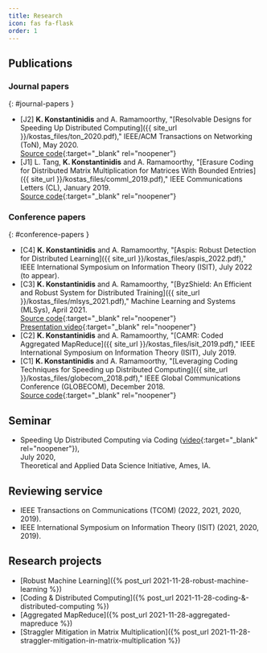 ```yaml
---
title: Research
icon: fas fa-flask
order: 1
---
```



## Publications
<!-- ### Preprint -->
<!-- - [P1] **K. Konstantinidis** and A. Ramamoorthy, "[Aspis: Robust Detection for Distributed Learning]({{ site_url }}/kostas_files/aspis_2022.pdf)," (preprint), January 2022. -->

### Journal papers
{: #journal-papers }
- [J2] **K. Konstantinidis** and A. Ramamoorthy, "[Resolvable Designs for Speeding Up Distributed Computing]({{ site_url }}/kostas_files/ton_2020.pdf)," IEEE/ACM Transactions on Networking (ToN), May 2020.  
[Source code](https://bitbucket.org/kkonstantinidis/camrmm/src/master/){:target="_blank" rel="noopener"}
- [J1] L. Tang, **K. Konstantinidis** and A. Ramamoorthy, "[Erasure Coding for Distributed Matrix Multiplication for Matrices With Bounded Entries]({{ site_url }}/kostas_files/comml_2019.pdf)," IEEE Communications Letters (CL), January 2019.  
[Source code](https://bitbucket.org/kkonstantinidis/stragglermitmm/src/master/){:target="_blank" rel="noopener"}

### Conference papers
{: #conference-papers }
- [C4] **K. Konstantinidis** and A. Ramamoorthy, "[Aspis: Robust Detection for Distributed Learning]({{ site_url }}/kostas_files/aspis_2022.pdf)," IEEE International Symposium on Information Theory (ISIT), July 2022 (to appear).
- [C3] **K. Konstantinidis** and A. Ramamoorthy, "[ByzShield: An Efficient and Robust System for Distributed Training]({{ site_url }}/kostas_files/mlsys_2021.pdf)," Machine Learning and Systems (MLSys), April 2021.  
[Source code](https://github.com/kkonstantinidis/ByzShield){:target="_blank" rel="noopener"}  
[Presentation video](https://slideslive.com/38952762/oral-byzshield-an-efficient-and-robust-system-for-distributed-training?ref=speaker-70630-latest){:target="_blank" rel="noopener"}
- [C2] **K. Konstantinidis** and A. Ramamoorthy, "[CAMR: Coded Aggregated MapReduce]({{ site_url }}/kostas_files/isit_2019.pdf)," IEEE International Symposium on Information Theory (ISIT), July 2019.
- [C1] **K. Konstantinidis** and A. Ramamoorthy, "[Leveraging Coding Techniques for Speeding up Distributed Computing]({{ site_url }}/kostas_files/globecom_2018.pdf)," IEEE Global Communications Conference (GLOBECOM), December 2018.  
[Source code](https://bitbucket.org/kkonstantinidis/codedterasort/src/master/){:target="_blank" rel="noopener"}

## Seminar
- Speeding Up Distributed Computing via Coding ([video](https://www.youtube.com/watch?v=KiSSZ6zXR7Q){:target="_blank" rel="noopener"}),  
July 2020,  
Theoretical and Applied Data Science Initiative, Ames, IA.

## Reviewing service
- IEEE Transactions on Communications (TCOM) (2022, 2021, 2020, 2019).
- IEEE International Symposium on Information Theory (ISIT) (2021, 2020, 2019).

## Research projects
- [Robust Machine Learning]({% post_url 2021-11-28-robust-machine-learning %})
- [Coding & Distributed Computing]({% post_url 2021-11-28-coding-&-distributed-computing %})
- [Aggregated MapReduce]({% post_url 2021-11-28-aggregated-mapreduce %})
- [Straggler Mitigation in Matrix Multiplication]({% post_url 2021-11-28-straggler-mitigation-in-matrix-multiplication %})
